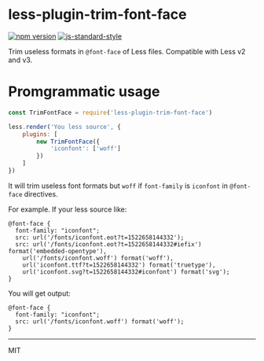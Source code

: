 # less-plugin-trim-font-face

[![npm version](https://badge.fury.io/js/less-plugin-trim-font-face.svg)](https://badge.fury.io/js/less-plugin-trim-font-face)
[![js-standard-style](https://img.shields.io/badge/code%20style-standard-brightgreen.svg)](http://standardjs.com)

Trim useless formats in `@font-face` of Less files. Compatible with Less v2 and v3.

# Promgrammatic usage

```javascript
const TrimFontFace = require('less-plugin-trim-font-face')

less.render('You less source', {
    plugins: [
        new TrimFontFace({
            'iconfont': ['woff']
        })
    ]
})
```

It will trim useless font formats but `woff` if `font-family` is `iconfont` in `@font-face` directives.

For example. If your less source like:

```less
@font-face {
  font-family: "iconfont";
  src: url('/fonts/iconfont.eot?t=1522658144332');
  src: url('/fonts/iconfont.eot?t=1522658144332#iefix') format('embedded-opentype'),
    url('/fonts/iconfont.woff') format('woff'),
    url('iconfont.ttf?t=1522658144332') format('truetype'),
    url('iconfont.svg?t=1522658144332#iconfont') format('svg');
}
```

You will get output:

```less
@font-face {
  font-family: "iconfont";
  src: url('/fonts/iconfont.woff') format('woff');
}
```

***

MIT
